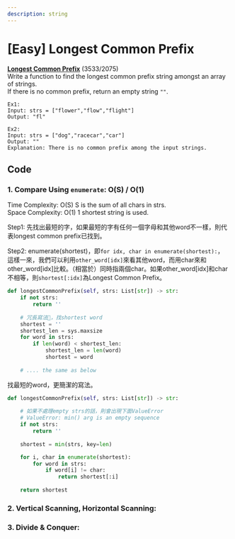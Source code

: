 ```yaml
---
description: string
---
```


# \[Easy\] Longest Common Prefix

[**Longest Common Prefix**](https://leetcode.com/problems/longest-common-prefix/) \(3533/2075\)  
Write a function to find the longest common prefix string amongst an array of strings.  
If there is no common prefix, return an empty string `""`.

```text
Ex1:
Input: strs = ["flower","flow","flight"]
Output: "fl"

Ex2:
Input: strs = ["dog","racecar","car"]
Output: ""
Explanation: There is no common prefix among the input strings.
```

## Code

### 1. Compare Using `enumerate`: O\(S\) / O\(1\)

Time Complexity: O\(S\)   S is the sum of all chars in strs.  
Space Complexity: O\(1\) 1 shortest string is used.

Step1: 先找出最短的字，如果最短的字有任何一個字母和其他word不一樣，則代表longest common prefix已找到。  
  
Step2: enumerate\(shortest\)，即`for idx, char in enumerate(shortest):`，  
這樣一來，我們可以利用`other_word[idx]`來看其他word，而用char來和other\_word\[idx\]比較。（相當於）同時指兩個char。如果other\_word\[idx\]和char不相等，則`shortest[:idx]`為Longest Common Prefix。

```python
def longestCommonPrefix(self, strs: List[str]) -> str:
    if not strs:
        return ''
    
    # 冗長寫法，找shortest word    
    shortest = ''
    shortest_len = sys.maxsize
    for word in strs:
        if len(word) < shortest_len:
            shortest_len = len(word)
            shortest = word
            
    # .... the same as below
```

找最短的word，更簡潔的寫法。

```python
def longestCommonPrefix(self, strs: List[str]) -> str:
    
    # 如果不處理empty strs的話，則會出現下面ValueError
    # ValueError: min() arg is an empty sequence
    if not strs:
        return ''
    
    shortest = min(strs, key=len)

    for i, char in enumerate(shortest):
        for word in strs:
            if word[i] != char:
                return shortest[:i]
    
    return shortest
```

### 2. Vertical Scanning, Horizontal Scanning:

### 3. Divide & Conquer:

